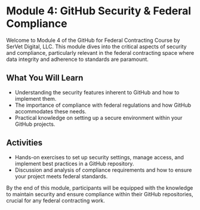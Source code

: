 # Module 4: GitHub Security & Federal Compliance

Welcome to Module 4 of the GitHub for Federal Contracting Course by SerVet Digital, LLC. This module dives into the critical aspects of security and compliance, particularly relevant in the federal contracting space where data integrity and adherence to standards are paramount.

## What You Will Learn

- Understanding the security features inherent to GitHub and how to implement them.
- The importance of compliance with federal regulations and how GitHub accommodates these needs.
- Practical knowledge on setting up a secure environment within your GitHub projects.

## Activities

- Hands-on exercises to set up security settings, manage access, and implement best practices in a GitHub repository.
- Discussion and analysis of compliance requirements and how to ensure your project meets federal standards.

By the end of this module, participants will be equipped with the knowledge to maintain security and ensure compliance within their GitHub repositories, crucial for any federal contracting work.
